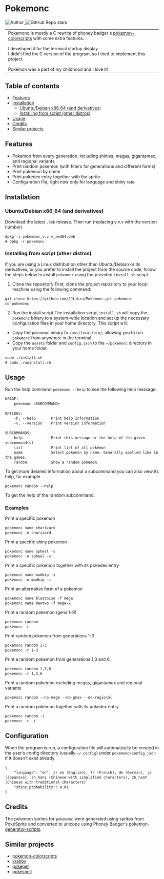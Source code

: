 <h1 align="left">Pokemonc</h1>

<p align="left">
    <a target="_blank" href="https://github.com/JJLibra">
      <img style="display:inline-block;margin:1px;" alt="Author" src="https://img.shields.io/badge/Author-Junjie Li-green.svg?logo=autoit&style=flat">
    </a>
    <a target="_blank" href="https://github.com/JJLibra/Pokemonc">
      <img style="display:inline-block;margin:1px;" alt="GitHub Repo stars" src="https://img.shields.io/github/stars/JJLibra/Pokemonc?style=social">
    </a>
</p>

<table style="width: 100%; border-spacing: 0;">
  <tr>
    <td style="width: 150px; padding: 0;">
      <img src="./screenshots/mewtwo.png" width="150" data-width="150" data-height="150">
    </td>
    <td style="width: 100%; padding-left: 10px;">
      Pokemonc is mostly a C rewrite of phoney badger's 
      <a href="https://gitlab.com/phoneybadger/pokemon-colorscripts">pokemon-colorscripts</a> 
      with some extra features.<br><br>
      I developed it for the terminal startup display.<br>I didn't find the C version of the program, 
      so I tried to implement this project.<br><br>
      Pokémon was a part of my childhood and I love it!
    </td>
  </tr>
</table>

## Table of contents

* [Features](#features)
* [Installation](#installation)
  * [Ubuntu/Debian x86_64 (and derivatives)](#ubuntudebian-x86_64-and-derivatives)
  * [Installing from script (other distros)](#Installing-from-script-other-distros)
* [Usage](#usage)
* [Credits](#credits)
* [Similar projects](#similar-projects)

## Features

- Pokemon from every generation, including shinies, megas, gigantamax, and regional variants
- Print random pokemon (with filters for generations and different forms)
- Print pokemon by name
- Print pokedex entry together with the sprite
- Configuration file, right now only for language and shiny rate

## Installation

### Ubuntu/Debian x86_64 (and derivatives)

Download the latest `.deb` release. Then run (replacing v.v.v with the version number)

```shell
dpkg -i pokemonc_v.v.v_amd64.deb
# dpkg -r pokemonc
```

### Installing from script (other distros)

If you are using a Linux distribution other than Ubuntu/Debian or its derivatives, or you prefer to install the project from the source code, follow the steps below to install `pokemonc` using the provided `install.sh` script.

1. Clone the repository
   First, clone the project repository to your local machine using the following command:

```shell
git clone https://github.com/JJLibra/Pokemonc.git pokemonc
cd pokemonc
```

2. Run the install script
   The installation script `install.sh` will copy the `pokemonc` binary to a system-wide location and set up the necessary configuration files in your home directory. This script will:

* Copy the `pokemonc` binary to `/usr/local/bin/`, allowing you to run `pokemonc` from anywhere in the terminal.
* Copy the `assets` folder and `config.json` to the `~/pokemonc` directory in your home folder.

```shell
sudo ./install.sh
# sudo ./uninstall.sh
```

## Usage

Run the help command `pokemonc --help` to see the following help message.

```
USAGE:
    pokemonc <SUBCOMMAND>

OPTIONS:
    -h, --help       Print help information
    -v, --version    Print version information

SUBCOMMANDS:
    help             Print this message or the help of the given subcommand(s)
    list             Print list of all pokemon
    name             Select pokemon by name. Generally spelled like in the games.
    random           Show a random pokemon.
```

To get more detailed information about a subcommand you can also view its help, for example
```
pokemonc random --help
```
To get the help of the random subcommand.

### Examples
Print a specific pokemon
```
pokemonc name charizard
pokemonc -n charizard
```
Print a specific shiny pokemon
```
pokemonc name spheal -s
pokemonc -n spheal -s
```
Print a specific pokemon together with its pokedex entry
```
pokemonc name mudkip -i
pokemonc -n mudkip -i
```
Print an alternative form of a pokemon
```
pokemonc name blastoise -f mega
pokemonc name mewtwo -f mega-x
```
Print a random pokemon (gens 1-9)
```
pokemonc random
pokemonc -r
```
Print random pokemon from generations 1-3
```
pokemonc random 1-3
pokemonc -r 1-3
```
Print a random pokemon from generations 1,3 and 6
```
pokemonc random 1,3,6
pokemonc -r 1,3,6
```
Print a random pokemon excluding megas, gigantamax and regional variants
```
pokemonc random --no-mega --no-gmax --no-regional
```
Print a random pokemon together with its pokedex entry
```
pokemonc random -i
pokemonc -r -i
```

## Configuration
When the program is run, a configuration file will automatically be created in the user's config
directory (usually `~/.config`) under `pokemonc/config.json` if it doesn't exist already. 

```
{
	"language": "en", // en (English), fr (French), de (German), ja (Japanese), zh_hans (Chinese with simplified characters), zh_hant (Chinese with traditional characters)
	"shiny_probability": 0.01
}
```

## Credits

The pokemon sprites for `pokemonc` were generated using sprites from [PokéSprite](https://msikma.github.io/pokesprite/)
and converted to unicode using Phoney Badger's [pokemon-generator-scripts](https://gitlab.com/phoneybadger/pokemon-generator-scripts).

## Similar projects

- [pokemon-colorscripts](https://gitlab.com/phoneybadger/pokemon-colorscripts)
- [krabby](https://github.com/yannjor/krabby)
- [pokeget](https://github.com/talwat/pokeget)
- [pokeshell](https://github.com/acxz/pokeshell)
